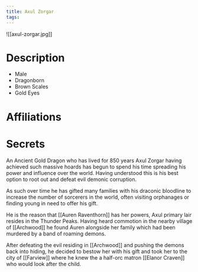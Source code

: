 ```yaml
---
title: Axul Zorgar
tags:
---
```

![[axul-zorgar.jpg]]

# Description

- Male
- Dragonborn
- Brown Scales
- Gold Eyes

# Affiliations

# Secrets

An Ancient Gold Dragon who has lived for 850 years Axul Zorgar having achieved such massive hoards has begun to spend his time spreading his power and influence over the world. Having understood this is his best option to root out and defeat evil demonic corruption.

As such over time he has gifted many families with his draconic bloodline to increase the number of sorcerers in the world, often visiting orphanages or finding young in need to offer his gift.

He is the reason that [[Auren Raventhorn]] has her powers, Axul primary lair resides in the Thunder Peaks. Having heard commotion in the nearby village of [[Archwood]] he found Auren alongside her family which had been murdered by a band of roaming demons. 

After defeating the evil residing in [[Archwood]] and pushing the demons back into hiding, he decided to bestow her with his gift and took her to the city of [[Farview]] where he knew the a half-orc matron [[Elanor Craven]] who would look after the child.